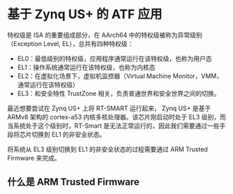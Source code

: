 # 基于 Zynq US+ 的 ATF 应用

特权级是 ISA 的重要组成部分，在 AArch64 中的特权级被称为异常级别（Exception Level, EL），总共有四种特权级：

- EL0：最低级别的特权级，应用程序通常运行在该特权级，也称为用户态
- EL1：操作系统通常运行在该特权级，也称为内核态
- EL2：在虚拟化场景下，虚拟机监控器（Virtual Machine Monitor，VMM，通常运行在该特权级）
- EL3：和安全特性 TrustZone 相关，负责普通世界和安全世界之间的切换。

最近想要尝试在 Zynq US+ 上将 RT-SMART 运行起来， Zynq US+ 是基于 ARMv8 架构的 cortex-a53 内核多核处理器。该芯片刚启动时处于 EL3 级别，而当系统处于这个级别时，RT-Smart 是无法正常运行的，因此我们需要通过一些手段将芯片切换到 EL1 的非安全状态。

将系统从 EL3 级别切换到 EL1 的非安全状态的过程需要通过 ARM Trusted Firmware 来完成。

## 什么是 ARM Trusted Firmware 







